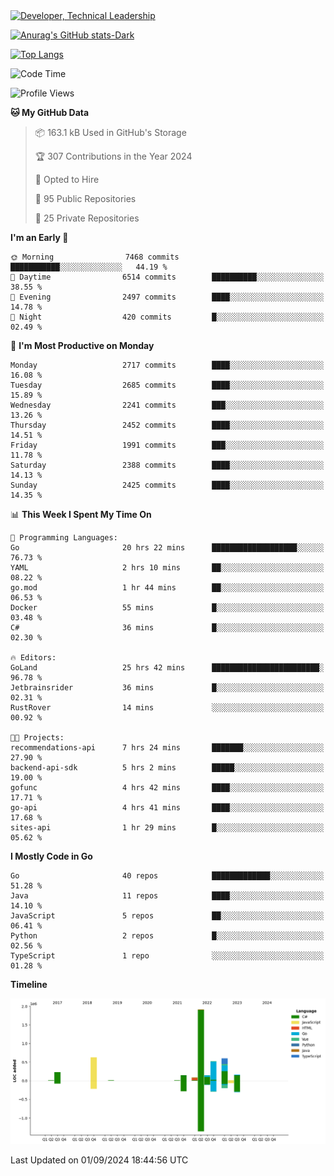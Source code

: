 <div>
  <a href="https://www.linkedin.com/in/arielpineiro/" target="_blank" rel="nofollow noopener noreferrer">
    <img src="https://img.shields.io/badge/-LinkedIn-%230077B5?style=for-the-badge&logo=linkedin&logoColor=white" alt="Developer, Technical Leadership" title="Ariel Piñeiro">
  </a>
</div>

[![Anurag's GitHub stats-Dark](https://github-readme-stats.vercel.app/api?username=arielsrv&show_icons=true&theme=dark#gh-dark-mode-only)](https://github.com/anuraghazra/github-readme-stats#gh-dark-mode-only)

[![Top Langs](https://github-readme-stats.vercel.app/api/top-langs/?username=arielsrv&layout=compact&langs_count=10&theme=dark#gh-dark-mode-only)](https://github.com/anuraghazra/github-readme-stats&theme=dark#gh-dark-mode-only)

<!--START_SECTION:waka-->
![Code Time](http://img.shields.io/badge/Code%20Time-1%2C068%20hrs%2035%20mins-blue)

![Profile Views](http://img.shields.io/badge/Profile%20Views-11-blue)

**🐱 My GitHub Data** 

> 📦 163.1 kB Used in GitHub's Storage 
 > 
> 🏆 307 Contributions in the Year 2024
 > 
> 💼 Opted to Hire
 > 
> 📜 95 Public Repositories 
 > 
> 🔑 25 Private Repositories 
 > 
**I'm an Early 🐤** 

```text
🌞 Morning                7468 commits        ███████████░░░░░░░░░░░░░░   44.19 % 
🌆 Daytime                6514 commits        ██████████░░░░░░░░░░░░░░░   38.55 % 
🌃 Evening                2497 commits        ████░░░░░░░░░░░░░░░░░░░░░   14.78 % 
🌙 Night                  420 commits         █░░░░░░░░░░░░░░░░░░░░░░░░   02.49 % 
```
📅 **I'm Most Productive on Monday** 

```text
Monday                   2717 commits        ████░░░░░░░░░░░░░░░░░░░░░   16.08 % 
Tuesday                  2685 commits        ████░░░░░░░░░░░░░░░░░░░░░   15.89 % 
Wednesday                2241 commits        ███░░░░░░░░░░░░░░░░░░░░░░   13.26 % 
Thursday                 2452 commits        ████░░░░░░░░░░░░░░░░░░░░░   14.51 % 
Friday                   1991 commits        ███░░░░░░░░░░░░░░░░░░░░░░   11.78 % 
Saturday                 2388 commits        ████░░░░░░░░░░░░░░░░░░░░░   14.13 % 
Sunday                   2425 commits        ████░░░░░░░░░░░░░░░░░░░░░   14.35 % 
```


📊 **This Week I Spent My Time On** 

```text
💬 Programming Languages: 
Go                       20 hrs 22 mins      ███████████████████░░░░░░   76.73 % 
YAML                     2 hrs 10 mins       ██░░░░░░░░░░░░░░░░░░░░░░░   08.22 % 
go.mod                   1 hr 44 mins        ██░░░░░░░░░░░░░░░░░░░░░░░   06.53 % 
Docker                   55 mins             █░░░░░░░░░░░░░░░░░░░░░░░░   03.48 % 
C#                       36 mins             █░░░░░░░░░░░░░░░░░░░░░░░░   02.30 % 

🔥 Editors: 
GoLand                   25 hrs 42 mins      ████████████████████████░   96.78 % 
Jetbrainsrider           36 mins             █░░░░░░░░░░░░░░░░░░░░░░░░   02.31 % 
RustRover                14 mins             ░░░░░░░░░░░░░░░░░░░░░░░░░   00.92 % 

🐱‍💻 Projects: 
recommendations-api      7 hrs 24 mins       ███████░░░░░░░░░░░░░░░░░░   27.90 % 
backend-api-sdk          5 hrs 2 mins        █████░░░░░░░░░░░░░░░░░░░░   19.00 % 
gofunc                   4 hrs 42 mins       ████░░░░░░░░░░░░░░░░░░░░░   17.71 % 
go-api                   4 hrs 41 mins       ████░░░░░░░░░░░░░░░░░░░░░   17.68 % 
sites-api                1 hr 29 mins        █░░░░░░░░░░░░░░░░░░░░░░░░   05.62 % 
```

**I Mostly Code in Go** 

```text
Go                       40 repos            █████████████░░░░░░░░░░░░   51.28 % 
Java                     11 repos            ████░░░░░░░░░░░░░░░░░░░░░   14.10 % 
JavaScript               5 repos             ██░░░░░░░░░░░░░░░░░░░░░░░   06.41 % 
Python                   2 repos             █░░░░░░░░░░░░░░░░░░░░░░░░   02.56 % 
TypeScript               1 repo              ░░░░░░░░░░░░░░░░░░░░░░░░░   01.28 % 
```



**Timeline**

![Lines of Code chart](https://raw.githubusercontent.com/arielsrv/arielsrv/main/assets/bar_graph.png)


 Last Updated on 01/09/2024 18:44:56 UTC
<!--END_SECTION:waka-->
